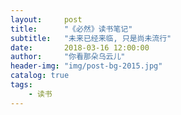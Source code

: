 ```yaml
---
layout:     post
title:      "《必然》读书笔记"
subtitle:   "未来已经来临, 只是尚未流行"
date:       2018-03-16 12:00:00
author:     "你看那朵乌云儿"
header-img: "img/post-bg-2015.jpg"
catalog: true
tags:
    - 读书
---
```







